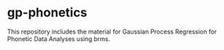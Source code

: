 # gp-phonetics
This repository includes the material for Gaussian Process Regression for Phonetic Data Analyses using brms.
